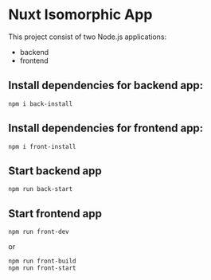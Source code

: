 # Nuxt Isomorphic App

This project consist of two Node.js applications:
- backend
- frontend 

## Install dependencies for backend app:
``` cli
npm i back-install
```

## Install dependencies for frontend app:
``` cli
npm i front-install
```

## Start backend app
``` cli
npm run back-start
```

## Start frontend app
``` cli
npm run front-dev
```
or
``` cli
npm run front-build
npm run front-start
```
